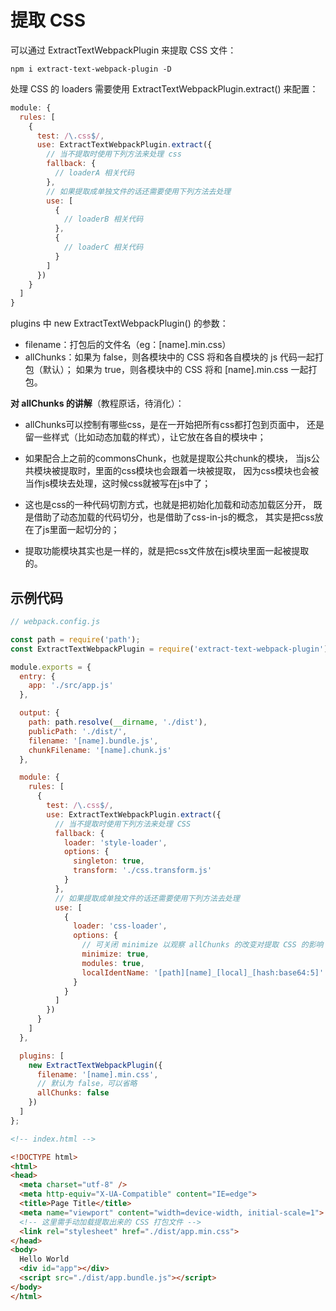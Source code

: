 # 提取 CSS

可以通过 ExtractTextWebpackPlugin 来提取 CSS 文件：

```shell
npm i extract-text-webpack-plugin -D
```

处理 CSS 的 loaders 需要使用 ExtractTextWebpackPlugin.extract() 来配置：

```js
module: {
  rules: [
    {
      test: /\.css$/,
      use: ExtractTextWebpackPlugin.extract({
        // 当不提取时使用下列方法来处理 css
        fallback: {
          // loaderA 相关代码
        },
        // 如果提取成单独文件的话还需要使用下列方法去处理
        use: [
          {
            // loaderB 相关代码
          },
          {
            // loaderC 相关代码
          }
        ]
      })
    }
  ]
}
```

plugins 中 new ExtractTextWebpackPlugin() 的参数：
* filename：打包后的文件名（eg：[name].min.css）
* allChunks：如果为 false，则各模块中的 CSS 将和各自模块的 js 代码一起打包（默认）；
如果为 true，则各模块中的 CSS 将和 [name].min.css 一起打包。

**对 allChunks 的讲解**（教程原话，待消化）：
* allChunks可以控制有哪些css，是在一开始把所有css都打包到页面中，
还是留一些样式（比如动态加载的样式），让它放在各自的模块中；

* 如果配合上之前的commonsChunk，也就是提取公共chunk的模块，
当js公共模块被提取时，里面的css模块也会跟着一块被提取，
因为css模块也会被当作js模块去处理，这时候css就被写在js中了；

* 这也是css的一种代码切割方式，也就是把初始化加载和动态加载区分开，
既是借助了动态加载的代码切分，也是借助了css-in-js的概念，
其实是把css放在了js里面一起切分的；

* 提取功能模块其实也是一样的，就是把css文件放在js模块里面一起被提取的。


## 示例代码

```js
// webpack.config.js

const path = require('path');
const ExtractTextWebpackPlugin = require('extract-text-webpack-plugin');

module.exports = {
  entry: {
    app: './src/app.js'
  },

  output: {
    path: path.resolve(__dirname, './dist'),
    publicPath: './dist/',
    filename: '[name].bundle.js',
    chunkFilename: '[name].chunk.js'
  },

  module: {
    rules: [
      {
        test: /\.css$/,
        use: ExtractTextWebpackPlugin.extract({
          // 当不提取时使用下列方法来处理 CSS
          fallback: {
            loader: 'style-loader',
            options: {
              singleton: true,
              transform: './css.transform.js'
            }
          },
          // 如果提取成单独文件的话还需要使用下列方法去处理
          use: [
            {
              loader: 'css-loader',
              options: {
                // 可关闭 minimize 以观察 allChunks 的改变对提取 CSS 的影响
                minimize: true,
                modules: true,
                localIdentName: '[path][name]_[local]_[hash:base64:5]'
              }
            }
          ]
        })
      }
    ]
  },

  plugins: [
    new ExtractTextWebpackPlugin({
      filename: '[name].min.css',
      // 默认为 false，可以省略
      allChunks: false
    })
  ]
};
```

```html
<!-- index.html -->

<!DOCTYPE html>
<html>
<head>
  <meta charset="utf-8" />
  <meta http-equiv="X-UA-Compatible" content="IE=edge">
  <title>Page Title</title>
  <meta name="viewport" content="width=device-width, initial-scale=1">
  <!-- 这里需手动加载提取出来的 CSS 打包文件 -->
  <link rel="stylesheet" href="./dist/app.min.css">
</head>
<body>
  Hello World
  <div id="app"></div>
  <script src="./dist/app.bundle.js"></script>
</body>
</html>
```